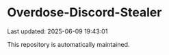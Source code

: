 # Overdose-Discord-Stealer

Last updated: 2025-06-09 19:43:01

This repository is automatically maintained.
